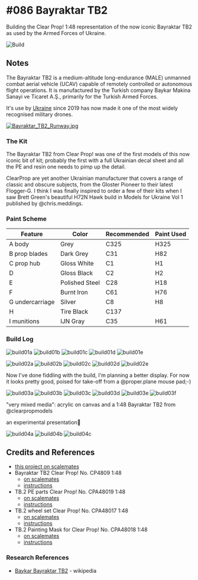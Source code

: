 # #086 Bayraktar TB2

Building the Clear Prop! 1:48 representation of the now iconic Bayraktar TB2 as used by the Armed Forces of Ukraine.

![Build](./assets/BayraktarTB2_build.jpg?raw=true)

## Notes

The Bayraktar TB2 is a medium-altitude long-endurance (MALE) unmanned combat aerial vehicle (UCAV) capable of remotely controlled or autonomous flight operations. It is manufactured by the Turkish company Baykar Makina Sanayi ve Ticaret A.Ş., primarily for the Turkish Armed Forces.

It's use by
[Ukraine](https://en.wikipedia.org/wiki/Baykar_Bayraktar_TB2#Ukraine_and_2022_Russian_invasion)
since 2019 has now made it one of the most widely recognised military drones.

[![Bayraktar_TB2_Runway.jpg](./assets/Bayraktar_TB2_Runway.jpg?raw=true)](https://en.wikipedia.org/wiki/Baykar_Bayraktar_TB2)

### The Kit

The Bayraktar TB2 from Clear Prop! was one of the first models of this now iconic bit of kit; probably the first with a full Ukrainian decal sheet and all the PE and resin one needs to pimp up the detail.

ClearProp are yet another Ukrainian manufacturer that covers a range of classic and obscure subjects, from the Gloster Pioneer to their latest Flogger-G. I think I was finally inspired to order a few of their kits when I saw Brett Green's beautiful H72N Hawk build in Models for Ukraine Vol 1 published by @chris.meddings.

### Paint Scheme

| Feature               | Color                | Recommended | Paint Used |
|-----------------------|----------------------|-------------|------------|
| A body                | Grey                 | C325        | H325       |
| B prop blades         | Dark Grey            | C31         | H82        |
| C prop hub            | Gloss White          | C1          | H1         |
| D                     | Gloss Black          | C2          | H2         |
| E                     | Polished Steel       | C28         | H18        |
| F                     | Burnt Iron           | C61         | H76        |
| G undercarriage       | Silver               | C8          | H8         |
| H                     | Tire Black           | C137        |            |
| I munitions           | IJN Gray             | C35         | H61        |

### Build Log

![build01a](./assets/build01a.jpg?raw=true)
![build01b](./assets/build01b.jpg?raw=true)
![build01c](./assets/build01c.jpg?raw=true)
![build01d](./assets/build01d.jpg?raw=true)
![build01e](./assets/build01e.jpg?raw=true)

![build02a](./assets/build02a.jpg?raw=true)
![build02b](./assets/build02b.jpg?raw=true)
![build02c](./assets/build02c.jpg?raw=true)
![build02d](./assets/build02d.jpg?raw=true)
![build02e](./assets/build02e.jpg?raw=true)

Now I've done fiddling with the build, I'm planning a better display. For now it looks pretty good, poised for take-off from a @proper.plane mouse pad;-)

![build03a](./assets/build03a.jpg?raw=true)
![build03b](./assets/build03b.jpg?raw=true)
![build03c](./assets/build03c.jpg?raw=true)
![build03d](./assets/build03d.jpg?raw=true)
![build03e](./assets/build03e.jpg?raw=true)
![build03f](./assets/build03f.jpg?raw=true)

"very mixed media": acrylic on canvas and a 1:48 Bayraktar TB2 from @clearpropmodels

an experimental presentation🤔

![build04a](./assets/build04a.jpg?raw=true)
![build04b](./assets/build04b.jpg?raw=true)
![build04c](./assets/build04c.jpg?raw=true)

## Credits and References

* [this project on scalemates](https://www.scalemates.com/profiles/mate.php?id=74137&p=projects&project=143607)
* Bayraktar TB2 Clear Prop! No. CP4809 1:48
    * [on scalemates](https://www.scalemates.com/kits/clear-prop-cp4809-bayraktar-tb2--1408722)
    * [instructions](./assets/CP4809-instructions.pdf)
* TB.2 PE parts Clear Prop! No. CPA48019 1:48
    * [on scalemates](https://www.scalemates.com/kits/clear-prop-cpa48019-tb2-pe-parts--1457780)
    * [instructions](./assets/CPA48019-instructions.pdf)
* TB.2 wheel set Clear Prop! No. CPA48017 1:48
    * [on scalemates](https://www.scalemates.com/kits/clear-prop-cpa48017-tb2-wheel-set--1457778)
    * [instructions](./assets/CPA48017-instructions.pdf)
* TB.2 Painting Mask for Clear Prop! No. CPA48018 1:48
    * [on scalemates](https://www.scalemates.com/kits/clear-prop-cpa48018-tb2-painting-mask--1457779)
    * [instructions](./assets/CPA48018-instructions.pdf)

### Research References

* [Baykar Bayraktar TB2](https://en.wikipedia.org/wiki/Baykar_Bayraktar_TB2) - wikipedia
